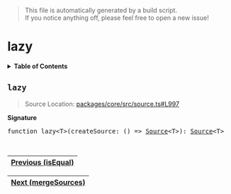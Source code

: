> This file is automatically generated by a build script.<br>If you notice anything off, please feel free to open a new issue!

# lazy

<details><summary><b>Table of Contents</b></summary><br>

1. [<code>lazy</code>](#lazy)</details>

## <a name="lazy"></a><code>lazy</code>

> Source Location: [packages\/core\/src\/source.ts#L997](..\/..\/packages\/core\/src\/source.ts#L997)

<b>Signature</b>

<pre>function lazy&lt;T&gt;(createSource: () =&gt; <a href="../01-api-basics/03-Source.md#Source-Interface">Source</a>&lt;T&gt;): <a href="../01-api-basics/03-Source.md#Source-Interface">Source</a>&lt;T&gt;</pre><br>

| [Previous \(isEqual\)](17-isEqual.md#readme) |
| --- |

<div align="right">

| [Next \(mergeSources\)](19-mergeSources.md#readme) |
| --- |
</div>
